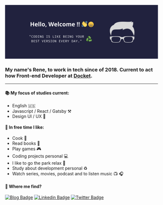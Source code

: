 <img src="background_profile.png">

### My name's Rene, to work in tech since of 2018. Current to act how Front-end Developer at [Docket](https://docket.com.br).

<hr />

#### :books: My focus of studies current:

- English :us: 
- Javascript / React / Gatsby :hammer_and_pick:
- Design UI / UX :art:

#### :palm_tree: In free time I like:

- Cook :bread:
- Read books :book:
- Play games :video_game:
- Coding projects personal :computer:
- I like to go the park relax :deciduous_tree:
- Study about development personal :recycle:
- Watch series, movies, podcast and to listen music :tv: :headphones:

#### :triangular_flag_on_post: Where me find?
[![Blog Badge](https://img.shields.io/badge/Blog-renesena.com.br-black)](https://renesena.com.br/blog)
[![Linkedin Badge](https://img.shields.io/badge/-LinkedIn-blue?style=flat-square&logo=Linkedin&logoColor=white&link=https://br.linkedin.com/in/rene-sena)](https://br.linkedin.com/in/rene-sena)
[![Twitter Badge](https://img.shields.io/badge/-Twitter-1ca0f1?style=flat-square&labelColor=1ca0f1&logo=twitter&logoColor=white&link=https://twitter.com/sleeperU_U)](https://twitter.com/sleeperU_U)


<!--
**ReneSena/ReneSena** is a ✨ _special_ ✨ repository because its `README.md` (this file) appears on your GitHub profile.

Here are some ideas to get you started:

- 🔭 I’m currently working on ...
- 🌱 I’m currently learning ...
- 👯 I’m looking to collaborate on ...
- 🤔 I’m looking for help with ...
- 💬 Ask me about ...
- 📫 How to reach me: ...
- 😄 Pronouns: ...
- ⚡ Fun fact: ...
-->
